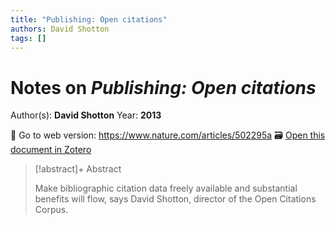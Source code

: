 ```yaml
---
title: "Publishing: Open citations"
authors: David Shotton
tags: []
---
```

# Notes on *Publishing: Open citations*
Author(s): **David Shotton**
Year: **2013**

🔗 Go to web version: https://www.nature.com/articles/502295a
🗃️ [Open this document in Zotero](zotero://select/items/@shottonPublishingOpenCitations2013)

> [!abstract]+ Abstract
>
> Make bibliographic citation data freely available and substantial benefits will flow, says David Shotton, director of the Open Citations Corpus.



